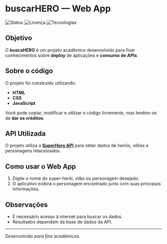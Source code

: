 # buscarHERO — Web App

![Status](https://img.shields.io/badge/status-ativo-brightgreen)
![Licença](https://img.shields.io/badge/licença-MIT-blue)
![Tecnologias](https://img.shields.io/badge/tecnologias-HTML%20%7C%20CSS%20%7C%20JS-orange)

## Objetivo
O **buscaHERO** é um projeto acadêmico desenvolvido para fixar conhecimentos sobre **deploy** de aplicações e **consumo de APIs**.

## Sobre o código
O projeto foi construído utilizando:
- **HTML**
- **CSS**
- **JavaScript**

Você pode copiar, modificar e utilizar o código livremente, mas lembre-se de **dar os créditos**.

## API Utilizada
O projeto utiliza a **[SuperHero API](https://www.superheroapi.com/)** para obter dados de heróis, vilões e personagens relacionados.

## Como usar o Web App
1. Digite o nome do super-herói, vilão ou personagem desejado.
2. O aplicativo exibirá o personagem encontrado junto com suas principais informações.

## Observações
- É necessário acesso à internet para buscar os dados.
- Resultados dependem da base de dados da API.

---
*Desenvolvido para fins acadêmicos.*

